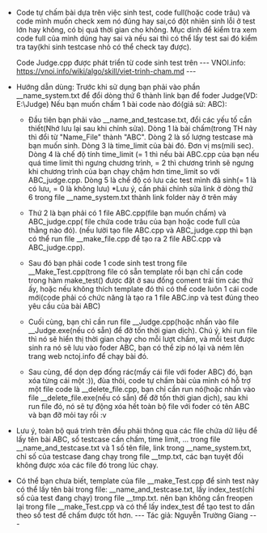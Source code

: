 
 - Code tự chấm bài dựa trên việc sinh test, code full(hoặc code trâu) và code mình muốn check xem nó đúng hay sai,có đột nhiên sinh lỗi ở test lớn hay không, có bị quá thời gian cho không. Mục dính để kiểm tra xem code full của mình dúng hay sai và nếu sai thì có thể lấy test sai đó kiểm tra tay(khi sinh testcase nhỏ có thể check tay được).

	Code Judge.cpp được phát triển từ code sinh test trên --- VNOI.info: https://vnoi.info/wiki/algo/skill/viet-trinh-cham.md ---


* Hướng dẫn dùng: 
	Trước khi sử dụng bạn phải vào phần __name_system.txt để đổi dòng thứ 6 thành link bạn để foder Judge(VD: E:\Judge)
	Nếu bạn muốn chấm 1 bài code nào đó(giả sử: ABC):

	- Đầu tiên bạn phải vào __name_and_testcase.txt, đổi các yếu tố cần thiết(Nhớ lưu lại sau khi chỉnh sửa).
		Dòng 1 là bài chấm(trong TH này thì đổi từ "Name_File" thành "ABC".
		Dòng 2 là số lượng testcase mà bạn muốn sinh.
		Dòng 3 là time_limit của bài đó. Đơn vị ms(mili sec).
		Dòng 4 là chế độ tính time_limit (= 1 thì nếu bài ABC.cpp của bạn nếu quá time limit thì ngưng chương trình, = 2 thì chương trình sẽ ngưng khi chương trình của bạn chạy chậm hơn time_limit so với ABC_judge.cpp.
		Dòng 5 là chế độ có lưu các test mình đã sinh(= 1 là có lưu, = 0 là không lưu) *Lưu ý, cần phải chỉnh sửa link ở dòng thứ 6 trong file __name_system.txt thành link folder này ở trên máy


	- Thứ 2 là bạn phải có 1 file ABC.cpp(file bạn muốn chấm) và ABC_judge.cpp( file chứa code trâu của bạn hoặc code full của thằng nào đó). (nếu lười tạo file ABC.cpp và ABC_judge.cpp thì bạn có thể run file __make_file.cpp để tạo ra 2 file ABC.cpp và ABC_judge.cpp). 

	- Sau đó bạn phải code 1 code sinh test trong file __Make_Test.cpp(trong file có sẵn template rồi bạn chỉ cần code trong hàm make_test() được đặt ở sau đống coment trái tim các thứ ấy, hoặc nếu không thích template đó thì có thể code luôn 1 cái code mới(code phải có chức năng là tạo ra 1 file ABC.inp và test đúng theo yêu cầu của bài ABC)
		
	- Cuối cùng, bạn chỉ cần run file __Judge.cpp(hoặc nhấn vào file __Judge.exe(nếu có sẵn) để đỡ tốn thời gian dịch). Chú ý, khi run file thì nó sẽ hiển thị thời gian chạy cho mỗi lượt chấm, và mỗi test được sinh ra nó sẽ lưu vào foder ABC, bạn có thể zip nó lại và ném lên trang web nctoj.info để chạy bài đó.

		
	- Sau cùng, để dọn dẹp đống rác(mấy cái file với foder ABC) đó, bạn xóa từng cái một :)), đùa thôi, code tự chấm bài của mình có hỗ trợ một file code là __delete_file.cpp, bạn chỉ cần run nó(hoặc nhấn vào file __delete_file.exe(nếu có sẵn) để đỡ tốn thời gian dịch), sau khi run file đó, nó sẽ tự động xóa hết toàn bộ file với foder có tên ABC và bạn đỡ mỏi tay rồi :v

* Lưu ý, toàn bộ quá trình trên đều phải thông qua các file chứa dữ liệu để lấy tên bài ABC, số testcase cần chấm, time limit, ...  trong file __name_and_testcase.txt và 1 số tên file, link trong __name_system.txt, chỉ số của testcase đang chạy trong file __tmp.txt, các bạn tuyệt đối không được xóa các file đó trong lúc chạy. 

* Có thể bạn chưa biết, template của file __make_Test.cpp để sinh test này có thể lấy tên bài trong file: __name_and_testcase.txt, lấy index_test(chỉ số của test đang chạy) trong file __tmp.txt. nên bạn không cần freopen lại trong file __make_Test.cpp và có thể lấy index_test để tạo test to dần theo số test để chấm được tốt hơn.                                                                                                       --- Tác giả: Nguyễn Trường Giang ---
